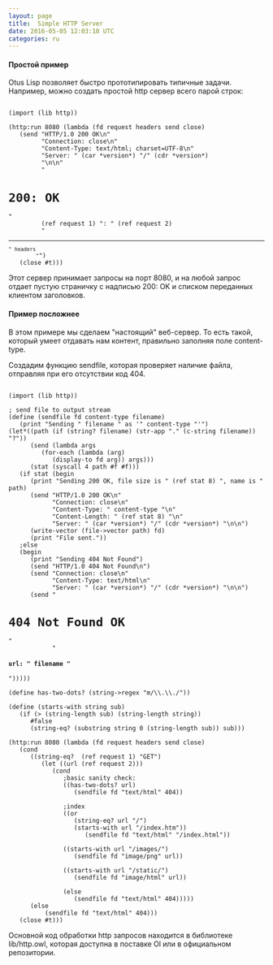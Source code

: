 ```yaml
---
layout: page
title:  Simple HTTP Server
date: 2016-05-05 12:03:10 UTC
categories: ru
---
```

#### Простой пример

   Otus Lisp позволяет быстро прототипировать типичные задачи. Например, можно создать простой http сервер всего парой строк:

<pre><code data-language="scheme">
(import (lib http))

(http:run 8080 (lambda (fd request headers send close)
   (send "HTTP/1.0 200 OK\n"
         "Connection: close\n"
         "Content-Type: text/html; charset=UTF-8\n"
         "Server: " (car *version*) "/" (cdr *version*)
         "\n\n"
         "<h1>200: OK</h1>"
         (ref request 1) ": " (ref request 2)
         "<hr><small>" headers
         "</small>")
   (close #t)))
</code></pre>

   Этот сервер принимает запросы на порт 8080, и на любой запрос отдает пустую страничку с надписью 200: OK и списком переданных клиентом заголовков.

#### Пример посложнее

   В этом примере мы сделаем "настоящий" веб-сервер. То есть такой, который умеет отдавать нам контент, правильно заполняя поле content-type.
   
   Создадим функцию sendfile, которая проверяет наличие файла, отправляя при его отсутствии код 404.

<pre><code data-language="scheme">
(import (lib http))

; send file to output stream
(define (sendfile fd content-type filename)
   (print "Sending " filename " as '" content-type "'")
(let*((path (if (string? filename) (str-app "." (c-string filename)) "?"))
      (send (lambda args
         (for-each (lambda (arg)
            (display-to fd arg)) args)))
      (stat (syscall 4 path #f #f)))
   (if stat (begin
      (print "Sending 200 OK, file size is " (ref stat 8) ", name is " path)
      (send "HTTP/1.0 200 OK\n"
            "Connection: close\n"
            "Content-Type: " content-type "\n"
            "Content-Length: " (ref stat 8) "\n"
            "Server: " (car *version*) "/" (cdr *version*) "\n\n")
      (write-vector (file->vector path) fd)
      (print "File sent."))
   ;else
   (begin
      (print "Sending 404 Not Found")
      (send "HTTP/1.0 404 Not Found\n")
      (send "Connection: close\n"
            "Content-Type: text/html\n"
            "Server: " (car *version*) "/" (cdr *version*) "\n\n")
      (send "<h1>404 Not Found OK</h1>"
            "<h4>url: " filename "</h4>")))))

(define has-two-dots? (string->regex "m/\\.\\./"))

(define (starts-with string sub)
   (if (> (string-length sub) (string-length string))
      #false
      (string-eq? (substring string 0 (string-length sub)) sub)))

(http:run 8080 (lambda (fd request headers send close)
   (cond
      ((string-eq?  (ref request 1) "GET")
         (let ((url (ref request 2)))
            (cond
               ;basic sanity check:
               ((has-two-dots? url)
                  (sendfile fd "text/html" 404))

               ;index
               ((or
                  (string-eq? url "/")
                  (starts-with url "/index.htm"))
                     (sendfile fd "text/html" "/index.html"))

               ((starts-with url "/images/")
                  (sendfile fd "image/png" url))

               ((starts-with url "/static/")
                  (sendfile fd "image/html" url))

               (else
                  (sendfile fd "text/html" 404)))))
      (else
          (sendfile fd "text/html" 404)))
   (close #t)))
</code></pre>

   Основной код обработки http запросов находится в библиотеке lib/http.owl, которая доступна в поставке Ol или в официальном репозитории.
